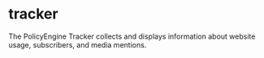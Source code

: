 # tracker
The PolicyEngine Tracker collects and displays information about website usage, subscribers, and media mentions.
